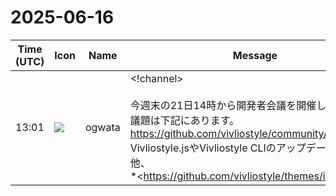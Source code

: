 # 2025-06-16

|Time (UTC)|Icon|Name|Message|
|---|---|---|---|
|13:01|![](https://avatars.slack-edge.com/2019-11-22/845042642576_070441337abaca9fb7b3_72.png)|ogwata|<!channel><br><br>今週末の21日14時から開発者会議を開催します。<br>議題は下記にあります。<br><https://github.com/vivliostyle/community/issues/142><br>Vivliostyle.jsやVivliostyle CLIのアップデート報告の他、<br>*<https://github.com/vivliostyle/themes/issues/140|テンプレート（雛形）の機能 #140>*について話し合う予定です。<br><br>当日は、以下からご参加ください。<br><https://meet.google.com/mfp-wexd-ruk><br><blockquote>Real-time meetings by Google. Using your browser, share your video, desktop, and presentations with teammates and customers.</blockquote><br><blockquote>#142 June 2025</blockquote><br><blockquote>#140 テンプレート（雛形）の機能</blockquote>|

